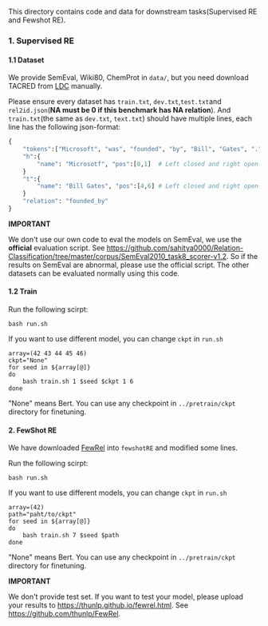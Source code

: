 This directory contains code and data for downstream tasks(Supervised RE and Fewshot RE).

### 1. Supervised RE

#### 1.1 Dataset

We provide SemEval, Wiki80, ChemProt in `data/`, but you need download TACRED from [LDC](https://catalog.ldc.upenn.edu/LDC2018T24) manually. 

Please ensure every dataset has `train.txt`, `dev.txt`,`test.txt`and `rel2id.json`(**NA must be 0 if this benchmark has NA relation**). And `train.txt`(the same as `dev.txt`, `text.txt`) should have multiple lines, each line has the following json-format:

```python
{
    "tokens":["Microsoft", "was", "founded", "by", "Bill", "Gates", "."], 
    "h":{
        "name": "Microsotf", "pos":[0,1]  # Left closed and right open interval
    }
    "t":{
        "name": "Bill Gates", "pos":[4,6] # Left closed and right open interval
    }
    "relation": "founded_by"
}
```

**IMPORTANT**

We don't use our own code to eval the models on SemEval, we use the **official** evaluation script. See https://github.com/sahitya0000/Relation-Classification/tree/master/corpus/SemEval2010_task8_scorer-v1.2. So if the results on SemEval are abnormal, please use the official script. The other datasets can be evaluated normally using this code.

#### 1.2 Train

Run the following scirpt:

```shell
bash run.sh
```

If you want to use different model, you can change `ckpt` in `run.sh`

```shell
array=(42 43 44 45 46)
ckpt="None"
for seed in ${array[@]}
do
	bash train.sh 1 $seed $ckpt 1 6
done
```

"None" means Bert. You can use any checkpoint in `../pretrain/ckpt` directory for finetuning.

#### 2. FewShot RE

We have downloaded [FewRel](https://github.com/thunlp/FewRel) into `fewshotRE` and modified some lines.

Run the following scirpt:

```shell
bash run.sh
```

If you want to use different models, you can change `ckpt` in `run.sh`

```shell
array=(42)
path="paht/to/ckpt"
for seed in ${array[@]}
do
	bash train.sh 7 $seed $path
done
```

"None" means Bert. You can use any checkpoint in `../pretrain/ckpt` directory for finetuning.

**IMPORTANT**

We don't provide test set. If you want to test your model, please upload your results to https://thunlp.github.io/fewrel.html. See https://github.com/thunlp/FewRel. 
